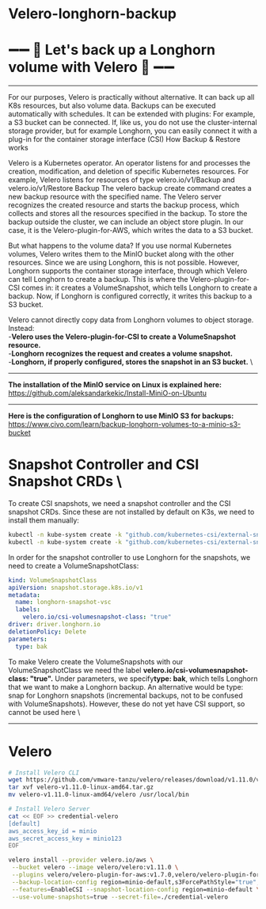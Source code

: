 # Velero-longhorn-backup

# ➖➖ 🌟 Let's back up a Longhorn volume with Velero 🌟 ➖➖


---
For our purposes, Velero is practically without alternative. It can back up all K8s resources, but also volume data.
Backups can be executed automatically with schedules. It can be extended with plugins: For example, a S3 bucket can be connected. 
If, like us, you do not use the cluster-internal storage provider, but for example Longhorn, you can easily connect it with a plug-in for the container storage interface (CSI)
How Backup & Restore works

Velero is a Kubernetes operator. An operator listens for and processes the creation, modification, and deletion of specific Kubernetes resources. For example, Velero listens for resources of type velero.io/v1/Backup and velero.io/v1/Restore
Backup
The velero backup create <backup-name> command creates a new backup resource with the specified name. The Velero server recognizes the created resource and starts the backup process,
which collects and stores all the resources specified in the backup. To store the backup outside the cluster, we can include an object store plugin. In our case, it is the Velero-plugin-for-AWS, which writes the data to a S3 bucket.

But what happens to the volume data?
If you use normal Kubernetes volumes, Velero writes them to the MinIO bucket along with the other resources. Since we are using Longhorn, this is not possible. 
However, Longhorn supports the container storage interface, through which Velero can tell Longhorn to create a backup. This is where the Velero-plugin-for-CSI comes in: 
it creates a VolumeSnapshot, which tells Longhorn to create a backup. 
Now, if Longhorn is configured correctly, it writes this backup to a S3 bucket.

Velero cannot directly copy data from Longhorn volumes to object storage. Instead: \
      -**Velero uses the Velero-plugin-for-CSI to create a VolumeSnapshot resource.** \
      -**Longhorn recognizes the request and creates a volume snapshot.** \
      -**Longhorn, if properly configured, stores the snapshot in an S3 bucket.** \

---
**The installation of the MinIO service on Linux is explained here:** https://github.com/aleksandarkekic/Install-MiniO-on-Ubuntu

---
**Here is the configuration of Longhorn to use MinIO S3 for backups:** https://www.civo.com/learn/backup-longhorn-volumes-to-a-minio-s3-bucket

# Snapshot Controller and CSI Snapshot CRDs \
To create CSI snapshots, we need a snapshot controller and the CSI snapshot CRDs. Since these are not installed by default on K3s, we need to install them manually:
```bash
kubectl -n kube-system create -k "github.com/kubernetes-csi/external-snapshotter/client/config/crd?ref=release-5.0"
kubectl -n kube-system create -k "github.com/kubernetes-csi/external-snapshotter/deploy/kubernetes/snapshot-controller?ref=release-5.0"
```
In order for the snapshot controller to use Longhorn for the snapshots, we need to create a VolumeSnapshotClass:
```yaml
kind: VolumeSnapshotClass
apiVersion: snapshot.storage.k8s.io/v1
metadata:
  name: longhorn-snapshot-vsc
  labels:
    velero.io/csi-volumesnapshot-class: "true"
driver: driver.longhorn.io
deletionPolicy: Delete
parameters:
  type: bak
```
To make Velero create the VolumeSnapshots with our VolumeSnapshotClass we need the label **velero.io/csi-volumesnapshot-class: "true".**
Under parameters, we specify**type: bak**, which tells Longhorn that we want to make a Longhorn backup. An alternative would be type: snap for Longhorn snapshots (incremental backups, not to be confused with VolumeSnapshots). However, these do not yet have CSI support, so cannot be used here \

---
# Velero
```bash
# Install Velero CLI
wget https://github.com/vmware-tanzu/velero/releases/download/v1.11.0/velero-v1.11.0-linux-amd64.tar.gz
tar xvf velero-v1.11.0-linux-amd64.tar.gz
mv velero-v1.11.0-linux-amd64/velero /usr/local/bin

# Install Velero Server
cat << EOF >> credential-velero
[default]
aws_access_key_id = minio
aws_secret_access_key = minio123
EOF

velero install --provider velero.io/aws \
 --bucket velero --image velero/velero:v1.11.0 \
 --plugins velero/velero-plugin-for-aws:v1.7.0,velero/velero-plugin-for-csi:v0.4.0 \
 --backup-location-config region=minio-default,s3ForcePathStyle="true",s3Url=http://minio.minio:9000 \
 --features=EnableCSI --snapshot-location-config region=minio-default \
 --use-volume-snapshots=true --secret-file=./credential-velero


